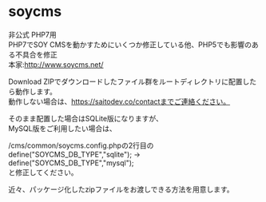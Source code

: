 # soycms
非公式 PHP7用  
PHP7でSOY CMSを動かすためにいくつか修正している他、PHP5でも影響のある不具合を修正  
本家:http://www.soycms.net/  
  
Download ZIPでダウンロードしたファイル群をルートディレクトリに配置したら動作します。  
動作しない場合は、https://saitodev.co/contactまでご連絡ください。

そのまま配置した場合はSQLite版になりますが、  
MySQL版をご利用したい場合は、  

/cms/common/soycms.config.phpの2行目の  
define("SOYCMS_DB_TYPE","sqlite"); → define("SOYCMS_DB_TYPE","mysql");  
と修正してください。  

近々、パッケージ化したzipファイルをお渡しできる方法を用意します。
